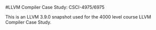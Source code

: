 #LLVM Compiler Case Study: CSCI-4975/6975

This is an LLVM 3.9.0 snapshot used for the 4000 level course LLVM Compiler Case Study.
